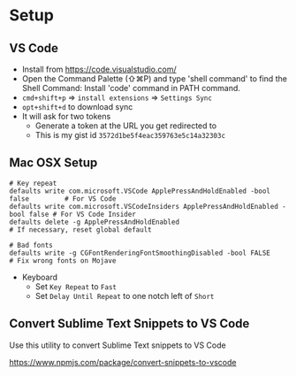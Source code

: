 # Setup

## VS Code

- Install from <https://code.visualstudio.com/>
- Open the Command Palette (⇧⌘P) and type 'shell command' to find the Shell Command: Install 'code' command in PATH command.
- `cmd+shift+p` => `install extensions` => `Settings Sync`
- `opt+shift+d` to download sync
- It will ask for two tokens
  - Generate a token at the URL you get redirected to
  - This is my gist id `3572d1be5f4eac359763e5c14a32303c`


## Mac OSX Setup

```
# Key repeat
defaults write com.microsoft.VSCode ApplePressAndHoldEnabled -bool false         # For VS Code
defaults write com.microsoft.VSCodeInsiders ApplePressAndHoldEnabled -bool false # For VS Code Insider
defaults delete -g ApplePressAndHoldEnabled                                      # If necessary, reset global default

# Bad fonts
defaults write -g CGFontRenderingFontSmoothingDisabled -bool FALSE               # Fix wrong fonts on Mojave
```
- Keyboard
  - Set `Key Repeat` to `Fast`
  - Set `Delay Until Repeat` to one notch left of `Short`

## Convert Sublime Text Snippets to VS Code

Use this utility to convert Sublime Text snippets to VS Code

<https://www.npmjs.com/package/convert-snippets-to-vscode>
